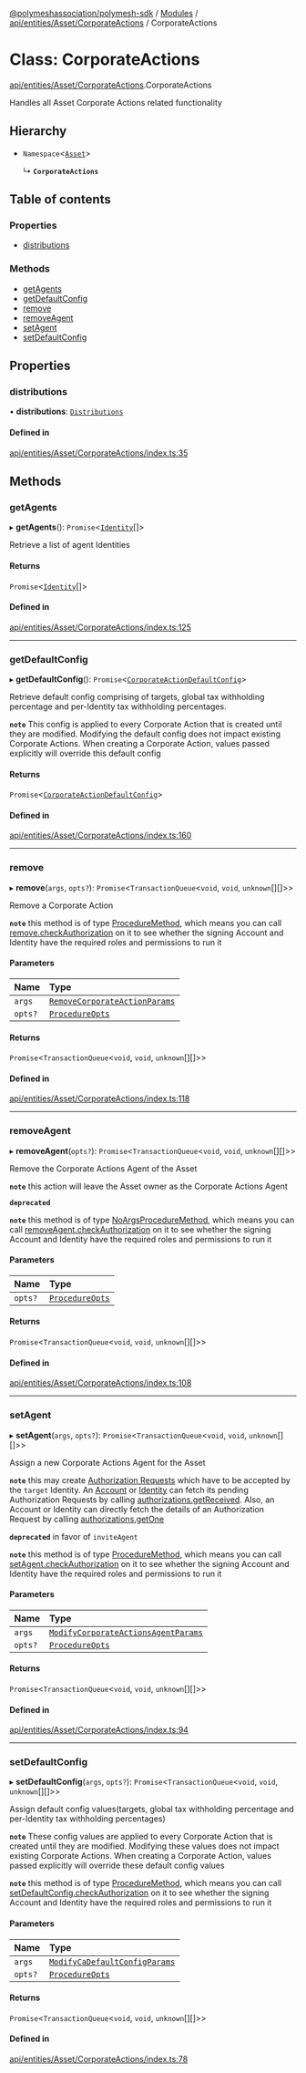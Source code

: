 [@polymeshassociation/polymesh-sdk](../README.md) / [Modules](../modules.md) / [api/entities/Asset/CorporateActions](../modules/api_entities_Asset_CorporateActions.md) / CorporateActions

# Class: CorporateActions

[api/entities/Asset/CorporateActions](../modules/api_entities_Asset_CorporateActions.md).CorporateActions

Handles all Asset Corporate Actions related functionality

## Hierarchy

- `Namespace`<[`Asset`](api_entities_Asset.Asset.md)\>

  ↳ **`CorporateActions`**

## Table of contents

### Properties

- [distributions](api_entities_Asset_CorporateActions.CorporateActions.md#distributions)

### Methods

- [getAgents](api_entities_Asset_CorporateActions.CorporateActions.md#getagents)
- [getDefaultConfig](api_entities_Asset_CorporateActions.CorporateActions.md#getdefaultconfig)
- [remove](api_entities_Asset_CorporateActions.CorporateActions.md#remove)
- [removeAgent](api_entities_Asset_CorporateActions.CorporateActions.md#removeagent)
- [setAgent](api_entities_Asset_CorporateActions.CorporateActions.md#setagent)
- [setDefaultConfig](api_entities_Asset_CorporateActions.CorporateActions.md#setdefaultconfig)

## Properties

### distributions

• **distributions**: [`Distributions`](api_entities_Asset_CorporateActions_Distributions.Distributions.md)

#### Defined in

[api/entities/Asset/CorporateActions/index.ts:35](https://github.com/PolymathNetwork/polymesh-sdk/blob/31dfa0dc/src/api/entities/Asset/CorporateActions/index.ts#L35)

## Methods

### getAgents

▸ **getAgents**(): `Promise`<[`Identity`](api_entities_Identity.Identity.md)[]\>

Retrieve a list of agent Identities

#### Returns

`Promise`<[`Identity`](api_entities_Identity.Identity.md)[]\>

#### Defined in

[api/entities/Asset/CorporateActions/index.ts:125](https://github.com/PolymathNetwork/polymesh-sdk/blob/31dfa0dc/src/api/entities/Asset/CorporateActions/index.ts#L125)

___

### getDefaultConfig

▸ **getDefaultConfig**(): `Promise`<[`CorporateActionDefaultConfig`](../interfaces/api_entities_Asset_CorporateActions_types.CorporateActionDefaultConfig.md)\>

Retrieve default config comprising of targets, global tax withholding percentage and per-Identity tax withholding percentages.

**`note`** This config is applied to every Corporate Action that is created until they are modified. Modifying the default config
  does not impact existing Corporate Actions.
  When creating a Corporate Action, values passed explicitly will override this default config

#### Returns

`Promise`<[`CorporateActionDefaultConfig`](../interfaces/api_entities_Asset_CorporateActions_types.CorporateActionDefaultConfig.md)\>

#### Defined in

[api/entities/Asset/CorporateActions/index.ts:160](https://github.com/PolymathNetwork/polymesh-sdk/blob/31dfa0dc/src/api/entities/Asset/CorporateActions/index.ts#L160)

___

### remove

▸ **remove**(`args`, `opts?`): `Promise`<`TransactionQueue`<`void`, `void`, `unknown`[][]\>\>

Remove a Corporate Action

**`note`** this method is of type [ProcedureMethod](../interfaces/types.ProcedureMethod.md), which means you can call [remove.checkAuthorization](../interfaces/types.ProcedureMethod.md#checkauthorization)
  on it to see whether the signing Account and Identity have the required roles and permissions to run it

#### Parameters

| Name | Type |
| :------ | :------ |
| `args` | [`RemoveCorporateActionParams`](../interfaces/api_procedures_removeCorporateAction.RemoveCorporateActionParams.md) |
| `opts?` | [`ProcedureOpts`](../interfaces/types.ProcedureOpts.md) |

#### Returns

`Promise`<`TransactionQueue`<`void`, `void`, `unknown`[][]\>\>

#### Defined in

[api/entities/Asset/CorporateActions/index.ts:118](https://github.com/PolymathNetwork/polymesh-sdk/blob/31dfa0dc/src/api/entities/Asset/CorporateActions/index.ts#L118)

___

### removeAgent

▸ **removeAgent**(`opts?`): `Promise`<`TransactionQueue`<`void`, `void`, `unknown`[][]\>\>

Remove the Corporate Actions Agent of the Asset

**`note`** this action will leave the Asset owner as the Corporate Actions Agent

**`deprecated`**

**`note`** this method is of type [NoArgsProcedureMethod](../interfaces/types.NoArgsProcedureMethod.md), which means you can call [removeAgent.checkAuthorization](../interfaces/types.NoArgsProcedureMethod.md#checkauthorization)
  on it to see whether the signing Account and Identity have the required roles and permissions to run it

#### Parameters

| Name | Type |
| :------ | :------ |
| `opts?` | [`ProcedureOpts`](../interfaces/types.ProcedureOpts.md) |

#### Returns

`Promise`<`TransactionQueue`<`void`, `void`, `unknown`[][]\>\>

#### Defined in

[api/entities/Asset/CorporateActions/index.ts:108](https://github.com/PolymathNetwork/polymesh-sdk/blob/31dfa0dc/src/api/entities/Asset/CorporateActions/index.ts#L108)

___

### setAgent

▸ **setAgent**(`args`, `opts?`): `Promise`<`TransactionQueue`<`void`, `void`, `unknown`[][]\>\>

Assign a new Corporate Actions Agent for the Asset

**`note`** this may create [Authorization Requests](api_entities_AuthorizationRequest.AuthorizationRequest.md) which have to be accepted by the `target` Identity.
  An [Account](api_entities_Account.Account.md) or [Identity](api_entities_Identity.Identity.md) can fetch its pending Authorization Requests by calling [authorizations.getReceived](api_entities_common_namespaces_Authorizations.Authorizations.md#getreceived).
  Also, an Account or Identity can directly fetch the details of an Authorization Request by calling [authorizations.getOne](api_entities_common_namespaces_Authorizations.Authorizations.md#getone)

**`deprecated`** in favor of `inviteAgent`

**`note`** this method is of type [ProcedureMethod](../interfaces/types.ProcedureMethod.md), which means you can call [setAgent.checkAuthorization](../interfaces/types.ProcedureMethod.md#checkauthorization)
  on it to see whether the signing Account and Identity have the required roles and permissions to run it

#### Parameters

| Name | Type |
| :------ | :------ |
| `args` | [`ModifyCorporateActionsAgentParams`](../interfaces/api_procedures_modifyCorporateActionsAgent.ModifyCorporateActionsAgentParams.md) |
| `opts?` | [`ProcedureOpts`](../interfaces/types.ProcedureOpts.md) |

#### Returns

`Promise`<`TransactionQueue`<`void`, `void`, `unknown`[][]\>\>

#### Defined in

[api/entities/Asset/CorporateActions/index.ts:94](https://github.com/PolymathNetwork/polymesh-sdk/blob/31dfa0dc/src/api/entities/Asset/CorporateActions/index.ts#L94)

___

### setDefaultConfig

▸ **setDefaultConfig**(`args`, `opts?`): `Promise`<`TransactionQueue`<`void`, `void`, `unknown`[][]\>\>

Assign default config values(targets, global tax withholding percentage and per-Identity tax withholding percentages)

**`note`** These config values are applied to every Corporate Action that is created until they are modified. Modifying these values
  does not impact existing Corporate Actions.
  When creating a Corporate Action, values passed explicitly will override these default config values

**`note`** this method is of type [ProcedureMethod](../interfaces/types.ProcedureMethod.md), which means you can call [setDefaultConfig.checkAuthorization](../interfaces/types.ProcedureMethod.md#checkauthorization)
  on it to see whether the signing Account and Identity have the required roles and permissions to run it

#### Parameters

| Name | Type |
| :------ | :------ |
| `args` | [`ModifyCaDefaultConfigParams`](../modules/api_procedures_modifyCaDefaultConfig.md#modifycadefaultconfigparams) |
| `opts?` | [`ProcedureOpts`](../interfaces/types.ProcedureOpts.md) |

#### Returns

`Promise`<`TransactionQueue`<`void`, `void`, `unknown`[][]\>\>

#### Defined in

[api/entities/Asset/CorporateActions/index.ts:78](https://github.com/PolymathNetwork/polymesh-sdk/blob/31dfa0dc/src/api/entities/Asset/CorporateActions/index.ts#L78)
